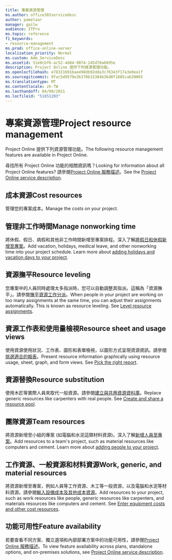 ```yaml
---
title: 專案資源管理
ms.author: office365servicedesc
author: pamelaar
manager: gailw
audience: ITPro
ms.topic: reference
f1_keywords:
- resource-management
ms.prod: office-online-server
localization_priority: Normal
ms.custom: Adm_ServiceDesc
ms.assetid: 51e0cbf6-ac52-4d84-9074-245d70a6695e
description: Project Online 提供下列資源管理功能。
ms.openlocfilehash: e78321691bae498db92dda3c76343f17a3e0ea1f
ms.sourcegitcommit: 9fac5d9579e3b370b15384b36d0f1805cab20065
ms.translationtype: MT
ms.contentlocale: zh-TW
ms.lasthandoff: 04/09/2021
ms.locfileid: "51651203"
---
```

# <a name="project-resource-management"></a><span data-ttu-id="dcc68-103">專案資源管理</span><span class="sxs-lookup"><span data-stu-id="dcc68-103">Project resource management</span></span>

<span data-ttu-id="dcc68-104">Project Online 提供下列資源管理功能。</span><span class="sxs-lookup"><span data-stu-id="dcc68-104">The following resource management features are available in Project Online.</span></span>
  
<span data-ttu-id="dcc68-105">尋找所有 Project Online 功能的相關資訊嗎？</span><span class="sxs-lookup"><span data-stu-id="dcc68-105">Looking for information about all Project Online features?</span></span> <span data-ttu-id="dcc68-106">請參閱[Project Online 服務描述](project-online-service-description.md)。</span><span class="sxs-lookup"><span data-stu-id="dcc68-106">See the [Project Online service description](project-online-service-description.md).</span></span>
  
## <a name="cost-resources"></a><span data-ttu-id="dcc68-107">成本資源</span><span class="sxs-lookup"><span data-stu-id="dcc68-107">Cost resources</span></span>

<span data-ttu-id="dcc68-108">管理您的專案成本。</span><span class="sxs-lookup"><span data-stu-id="dcc68-108">Manage the costs on your project.</span></span>
  
## <a name="manage-nonworking-time"></a><span data-ttu-id="dcc68-109">管理非工作時間</span><span class="sxs-lookup"><span data-stu-id="dcc68-109">Manage nonworking time</span></span>

<span data-ttu-id="dcc68-p102">將休假、假日、病假和其他非工作時間新增至專案排程。深入了解[將假日和休假新增至專案](https://go.microsoft.com/fwlink/p/?LinkId=271337)。</span><span class="sxs-lookup"><span data-stu-id="dcc68-p102">Add vacation, holidays, medical leave, and other nonworking time into your project schedule. Learn more about [adding holidays and vacation days to your project](https://go.microsoft.com/fwlink/p/?LinkId=271337).</span></span>
  
## <a name="resource-leveling"></a><span data-ttu-id="dcc68-112">資源撫平</span><span class="sxs-lookup"><span data-stu-id="dcc68-112">Resource leveling</span></span>

<span data-ttu-id="dcc68-p103">您專案中的人員同時處理太多指派時，您可以自動調整其指派。這稱為「資源撫平」。請參閱[撫平資源工作分派](https://go.microsoft.com/fwlink/p/?LinkId=271348)。</span><span class="sxs-lookup"><span data-stu-id="dcc68-p103">When people in your project are working on too many assignments at the same time, you can adjust their assignments automatically. This is known as resource leveling. See [Level resource assignments](https://go.microsoft.com/fwlink/p/?LinkId=271348).</span></span>
  
## <a name="resource-sheet-and-usage-views"></a><span data-ttu-id="dcc68-116">資源工作表和使用量檢視</span><span class="sxs-lookup"><span data-stu-id="dcc68-116">Resource sheet and usage views</span></span>

<span data-ttu-id="dcc68-p104">使用資源使用狀況、工作表、圖形和表單檢視，以圖形方式呈現資源資訊。請參閱[挑選適合的報表](https://go.microsoft.com/fwlink/?LinkId=402920)。</span><span class="sxs-lookup"><span data-stu-id="dcc68-p104">Present resource information graphically using resource usage, sheet, graph, and form views. See [Pick the right report](https://go.microsoft.com/fwlink/?LinkId=402920).</span></span>
  
## <a name="resource-substitution"></a><span data-ttu-id="dcc68-119">資源替換</span><span class="sxs-lookup"><span data-stu-id="dcc68-119">Resource substitution</span></span>

<span data-ttu-id="dcc68-p105">使用木匠等實際人員來取代一般資源。請參閱[建立與共用資源資料庫](https://go.microsoft.com/fwlink/?LinkId=402921)。</span><span class="sxs-lookup"><span data-stu-id="dcc68-p105">Replace generic resources like carpenters with real people. See [Create and share a resource pool](https://go.microsoft.com/fwlink/?LinkId=402921).</span></span>
  
## <a name="team-resources"></a><span data-ttu-id="dcc68-122">團隊資源</span><span class="sxs-lookup"><span data-stu-id="dcc68-122">Team resources</span></span>

<span data-ttu-id="dcc68-p106">將資源新增至小組的專案 (如電腦和水泥這類材料資源)。深入了解[新增人員至專案](https://go.microsoft.com/fwlink/p/?LinkId=271347)。</span><span class="sxs-lookup"><span data-stu-id="dcc68-p106">Add resources to a team's project, such as material resources like computers and cement. Learn more about [adding people to your project](https://go.microsoft.com/fwlink/p/?LinkId=271347).</span></span>
  
## <a name="work-generic-and-material-resources"></a><span data-ttu-id="dcc68-125">工作資源、一般資源和材料資源</span><span class="sxs-lookup"><span data-stu-id="dcc68-125">Work, generic, and material resources</span></span>

<span data-ttu-id="dcc68-p107">將資源新增至專案，例如人員等工作資源、木工等一般資源，以及電腦和水泥等材料資源。請參閱[輸入設備成本及其他成本資源](https://go.microsoft.com/fwlink/?LinkId=402922)。</span><span class="sxs-lookup"><span data-stu-id="dcc68-p107">Add resources to your project, such as work resources like people, generic resources like carpenters, and materials resources like computers and cement. See [Enter equipment costs and other cost resources](https://go.microsoft.com/fwlink/?LinkId=402922).</span></span>
  
## <a name="feature-availability"></a><span data-ttu-id="dcc68-128">功能可用性</span><span class="sxs-lookup"><span data-stu-id="dcc68-128">Feature availability</span></span>

<span data-ttu-id="dcc68-129">若要查看不同方案、獨立選項和內部部署方案中的功能可用性，請參閱[Project Online 服務描述](project-online-service-description.md)。</span><span class="sxs-lookup"><span data-stu-id="dcc68-129">To view feature availability across plans, standalone options, and on-premises solutions, see [Project Online service description](project-online-service-description.md).</span></span>
  

